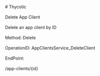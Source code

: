 <br>#     Thycotic</br>
<br>Delete App Client</br>
<br>Delete an app client by ID</br>
<br>Method: Delete</br>
<br>OperationID: AppClientsService_DeleteClient</br>
<br>EndPoint:</br>
<br>/app-clients/{id}</br>
